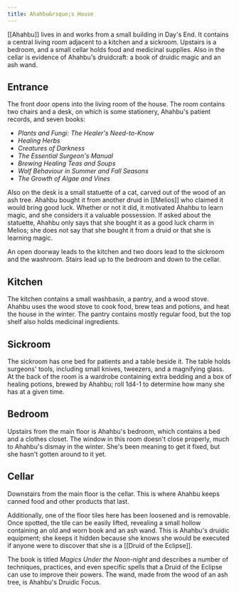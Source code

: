 ```yaml
---
title: Ahahbu&rsquo;s House
---
```


[[Ahahbu]] lives in and works from a small building in Day's End. It contains a central living room adjacent to a kitchen and a sickroom. Upstairs is a bedroom, and a small cellar holds food and medicinal supplies. Also in the cellar is evidence of Ahahbu's druidcraft: a book of druidic magic and an ash wand.

## Entrance

The front door opens into the living room of the house. The room contains two chairs and a desk, on which is some stationery, Ahahbu's patient records, and seven books:

- *Plants and Fungi: The Healer's Need-to-Know*
- *Healing Herbs*
- *Creatures of Darkness*
- *The Essential Surgeon's Manual*
- *Brewing Healing Teas and Soups*
- *Wolf Behaviour in Summer and Fall Seasons*
- *The Growth of Algae and Vines*

Also on the desk is a small statuette of a cat, carved out of the wood of an ash tree. Ahahbu bought it from another druid in [[Melios]] who claimed it would bring good luck. Whether or not it did, it motivated Ahahbu to learn magic, and she considers it a valuable possession. If asked about the statuette, Ahahbu only says that she bought it as a good luck charm in Melios; she does not say that she bought it from a druid or that she is learning magic.

An open doorway leads to the kitchen and two doors lead to the sickroom and the washroom. Stairs lead up to the bedroom and down to the cellar.

## Kitchen

The kitchen contains a small washbasin, a pantry, and a wood stove. Ahahbu uses the wood stove to cook food, brew teas and potions, and heat the house in the winter. The pantry contains mostly regular food, but the top shelf also holds medicinal ingredients.

## Sickroom

The sickroom has one bed for patients and a table beside it. The table holds surgeons' tools, including small knives, tweezers, and a magnifying glass. At the back of the room is a wardrobe containing extra bedding and a box of healing potions, brewed by Ahahbu; roll 1d4-1 to determine how many she has at a given time.

## Bedroom

Upstairs from the main floor is Ahahbu's bedroom, which contains a bed and a clothes closet. The window in this room doesn't close properly, much to Ahahbu's dismay in the winter. She's been meaning to get it fixed, but she hasn't gotten around to it yet.

## Cellar

Downstairs from the main floor is the cellar. This is where Ahahbu keeps canned food and other products that last.

Additionally, one of the floor tiles here has been loosened and is removable. Once spotted, the tile can be easily lifted, revealing a small hollow containing an old and worn book and an ash wand. This is Ahahbu's druidic equipment; she keeps it hidden because she knows she would be executed if anyone were to discover that she is a [[Druid of the Eclipse]].

The book is titled *Magics Under the Noon-night* and describes a number of techniques, practices, and even specific spells that a Druid of the Eclipse can use to improve their powers. The wand, made from the wood of an ash tree, is Ahahbu's Druidic Focus.
